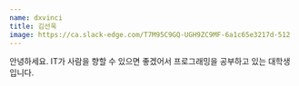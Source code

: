 ```yaml
---
name: dxvinci
title: 김선욱
image: https://ca.slack-edge.com/T7M95C9GQ-UGH9ZC9MF-6a1c65e3217d-512
---
```


안녕하세요. 
IT가 사람을 향할 수 있으면 좋겠어서 프로그래밍을 공부하고 있는 대학생입니다.

